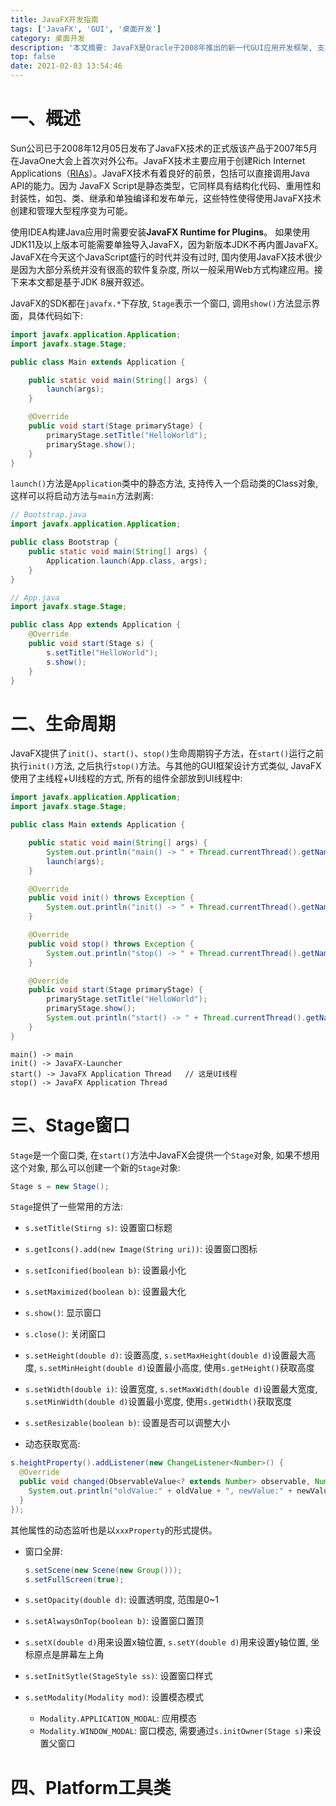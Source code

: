 ```yaml
---
title: JavaFX开发指南
tags: ['JavaFX', 'GUI', '桌面开发']
category: 桌面开发
description: '本文摘要: JavaFX是Oracle于2008年推出的新一代GUI应用开发框架, 支持Webview, 支持更丰富的控件以及先进的编程模型。'
top: false
date: 2021-02-03 13:54:46
---
```


# 一、概述

Sun公司已于2008年12月05日发布了JavaFX技术的正式版该产品于2007年5月在JavaOne大会上首次对外公布。JavaFX技术主要应用于创建Rich Internet Applications（[RIAs](https://baike.baidu.com/item/RIAs)）。JavaFX技术有着良好的前景，包括可以直接调用Java API的能力。因为 JavaFX Script是静态类型，它同样具有结构化代码、重用性和封装性，如包、类、继承和单独编译和发布单元，这些特性使得使用JavaFX技术创建和管理大型程序变为可能。

使用IDEA构建Java应用时需要安装**JavaFX Runtime for Plugins**。 如果使用JDK11及以上版本可能需要单独导入JavaFX，因为新版本JDK不再内置JavaFX。JavaFX在今天这个JavaScript盛行的时代并没有过时, 国内使用JavaFX技术很少是因为大部分系统并没有很高的软件复杂度, 所以一般采用Web方式构建应用。接下来本文都是基于JDK 8展开叙述。

JavaFX的SDK都在`javafx.*`下存放, `Stage`表示一个窗口, 调用`show()`方法显示界面，具体代码如下: 

```java
import javafx.application.Application;
import javafx.stage.Stage;

public class Main extends Application {

    public static void main(String[] args) {
        launch(args);
    }

    @Override
    public void start(Stage primaryStage) {
        primaryStage.setTitle("HelloWorld");
        primaryStage.show();
    }
}
```

`launch()`方法是`Application`类中的静态方法, 支持传入一个启动类的Class对象, 这样可以将启动方法与`main`方法剥离:

```java
// Bootstrap.java
import javafx.application.Application;

public class Bootstrap {
    public static void main(String[] args) {
        Application.launch(App.class, args);
    }
}
```

```java
// App.java
import javafx.stage.Stage;

public class App extends Application {
    @Override
    public void start(Stage s) {
        s.setTitle("HelloWorld");
        s.show();
    }
}
```

# 二、生命周期

JavaFX提供了`init()`、`start()`、`stop()`生命周期钩子方法，在`start()`运行之前执行`init()`方法, 之后执行`stop()`方法。与其他的GUI框架设计方式类似, JavaFX使用了主线程+UI线程的方式, 所有的组件全部放到UI线程中:

```java
import javafx.application.Application;
import javafx.stage.Stage;

public class Main extends Application {

    public static void main(String[] args) {
        System.out.println("main() -> " + Thread.currentThread().getName());
        launch(args);
    }

    @Override
    public void init() throws Exception {
        System.out.println("init() -> " + Thread.currentThread().getName());
    }

    @Override
    public void stop() throws Exception {
        System.out.println("stop() -> " + Thread.currentThread().getName());
    }

    @Override
    public void start(Stage primaryStage) {
        primaryStage.setTitle("HelloWorld");
        primaryStage.show();
        System.out.println("start() -> " + Thread.currentThread().getName());
    }
}
```

```
main() -> main
init() -> JavaFX-Launcher
start() -> JavaFX Application Thread   // 这是UI线程
stop() -> JavaFX Application Thread
```

# 三、Stage窗口

`Stage`是一个窗口类, 在`start()`方法中JavaFX会提供一个`Stage`对象, 如果不想用这个对象, 那么可以创建一个新的`Stage`对象:

```java
Stage s = new Stage();
```

`Stage`提供了一些常用的方法:

- `s.setTitle(Stirng s)`: 设置窗口标题

- `s.getIcons().add(new Image(String uri))`: 设置窗口图标

- `s.setIconified(boolean b)`: 设置最小化

- `s.setMaximized(boolean b)`: 设置最大化

- `s.show()`: 显示窗口

- `s.close()`: 关闭窗口

- `s.setHeight(double d)`: 设置高度, `s.setMaxHeight(double d)`设置最大高度, `s.setMinHeight(double d)`设置最小高度, 使用`s.getHeight()`获取高度

- `s.setWidth(double i)`: 设置宽度, `s.setMaxWidth(double d)`设置最大宽度, `s.setMinWidth(double d)`设置最小宽度, 使用`s.getWidth()`获取宽度

- `s.setResizable(boolean b)`: 设置是否可以调整大小

-  动态获取宽高:

  ```java
  s.heightProperty().addListener(new ChangeListener<Number>() {
    @Override
    public void changed(ObservableValue<? extends Number> observable, Number oldValue, Number newValue) {
      System.out.println("oldValue:" + oldValue + ", newValue:" + newValue);
    }
  });
  ```

  其他属性的动态监听也是以`xxxProperty`的形式提供。

- 窗口全屏:

  ```java
  s.setScene(new Scene(new Group()));
  s.setFullScreen(true);
  ```

- `s.setOpacity(double d)`: 设置透明度, 范围是0~1

-  `s.setAlwaysOnTop(boolean b)`: 设置窗口置顶

-  `s.setX(double d)`用来设置x轴位置, `s.setY(double d)`用来设置y轴位置, 坐标原点是屏幕左上角

- `s.setInitSytle(StageStyle ss)`: 设置窗口样式

- `s.setModality(Modality mod)`: 设置模态模式

  - `Modality.APPLICATION_MODAL`: 应用模态
  - `Modality.WINDOW_MODAL`: 窗口模态, 需要通过`s.initOwner(Stage s)`来设置父窗口

# 四、Platform工具类







